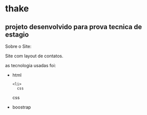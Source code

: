 <h1> thake</h1>

<h2> projeto desenvolvido para prova tecnica de estagio </h2>


Sobre o Site:

Site com layout de contatos.

as tecnologia usadas foi:

<ul>
  <li>
    html
  </li>

    <li>
      css
  </li>

  css
    <li>
      boostrap
  </li>


</ul>
